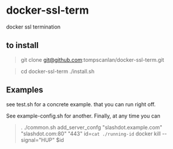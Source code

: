 docker-ssl-term
===============

docker ssl termination

## to install

> git clone git@github.com:tompscanlan/docker-ssl-term.git


> cd docker-ssl-term
> ./install.sh

## Examples
see test.sh for a concrete example. that you can run right off.

See example-config.sh for another. Finally, at any time you can 
> . ./common.sh
> add_server_confg "slashdot.example.com" "slashdot.com:80" "443"
> id=`cat ./running-id`
> docker kill --signal="HUP" $id

